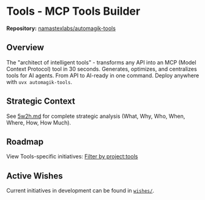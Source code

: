 # Tools - MCP Tools Builder

**Repository:** [namastexlabs/automagik-tools](https://github.com/namastexlabs/automagik-tools)

## Overview

The "architect of intelligent tools" - transforms any API into an MCP (Model Context Protocol) tool in 30 seconds. Generates, optimizes, and centralizes tools for AI agents. From API to AI-ready in one command. Deploy anywhere with `uvx automagik-tools`.

## Strategic Context

See [5w2h.md](5w2h.md) for complete strategic analysis (What, Why, Who, When, Where, How, How Much).

## Roadmap

View Tools-specific initiatives: [Filter by project:tools](https://github.com/orgs/namastexlabs/projects/1/views/3?filterQuery=project%3Atools)

## Active Wishes

Current initiatives in development can be found in [`wishes/`](wishes/).
